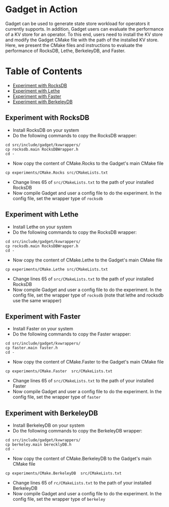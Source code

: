 # Gadget in Action

Gadget can be used to generate state store workload for operators it currently supports. In addition, Gadget users can evaluate the performance of a KV store for an operator. To this end, users need to install the KV store and modify the Gadget CMake file with the path of the installed KV store. Here, we present the CMake files and instructions to evaluate the performance of RocksDB, Lethe, BerkeleyDB, and Faster.

# Table of Contents

- [Experiment with RocksDB](#Experiment-with-RocksDB)
- [Experiment with Lethe](#Experiment-with-lethe)
- [Experiment with Faster](#Experiment-with-Faster)
- [Experiment with BerkeleyDB](#Experiment-with-BerkeleyDB)


## Experiment with RocksDB
- Install RocksDB on your system
- Do the following commands to copy the RocksDB wrapper:
```
cd src/include/gadget/kvwrappers/
cp rocksdb.main RocksDBWrapper.h 
cd -
```
- Now copy the content of CMake.Rocks to the Gadget's main CMake file
```
cp experiments/CMake.Rocks src/CMakeLists.txt 
```
- Change lines 65 of `src/CMakeLists.txt` to the path of your installed RocksDB
- Now compile Gadget and user a config file to do the experiment. In the config file, set the wrapper type of `rocksdb`




## Experiment with Lethe
- Install Lethe on your system
- Do the following commands to copy the RocksDB wrapper:
```
cd src/include/gadget/kvwrappers/
cp rocksdb.main RocksDBWrapper.h 
cd -
```
- Now copy the content of CMake.Lethe to the Gadget's main CMake file
```
cp experiments/CMake.Lethe src/CMakeLists.txt 
```
- Change lines 65 of `src/CMakeLists.txt` to the path of your installed RocksDB
- Now compile Gadget and user a config file to do the experiment. In the config file, set the wrapper type of `rocksdb` (note that lethe and rocksdb use the same wrapper)


## Experiment with Faster
- Install Faster on your system
- Do the following commands to copy the Faster wrapper:
```
cd src/include/gadget/kvwrappers/
cp faster.main faster.h 
cd -
```
- Now copy the content of CMake.Faster to the Gadget's main CMake file
```
cp experiments/CMake.Faster  src/CMakeLists.txt 
```
- Change lines 65 of `src/CMakeLists.txt` to the path of your installed Faster
- Now compile Gadget and user a config file to do the experiment. In the config file, set the wrapper type of `faster`

## Experiment with BerkeleyDB
- Install BerkeleyDB on your system
- Do the following commands to copy the BerkeleyDB wrapper:
```
cd src/include/gadget/kvwrappers/
cp berkeley.main berecklyDB.h
cd -
```
- Now copy the content of CMake.BerkeleyDB to the Gadget's main CMake file
```
cp experiments/CMake.BerkeleyDB  src/CMakeLists.txt 
```
- Change lines 65 of `rc/CMakeLists.txt` to the path of your installed BerkeleyDB
- Now compile Gadget and user a config file to do the experiment. In the config file, set the wrapper type of `berkeley`
